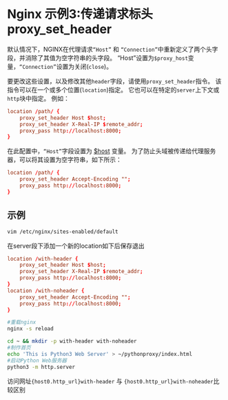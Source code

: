 # Nginx 示例3:传递请求标头proxy_set_header

默认情况下，NGINX在代理请求`“Host”` 和 `“Connection”`中重新定义了两个头字段，并消除了其值为空字符串的头字段。 “Host”设置为`$proxy_host`变量，`“Connection”`设置为关闭(`close`)。

要更改这些设置，以及修改其他`header`字段，请使用`proxy_set_header`指令。 该指令可以在一个或多个位置(`location`)指定。 它也可以在特定的`server`上下文或`http`块中指定。 例如：

```conf
location /path/ {
    proxy_set_header Host $host;
    proxy_set_header X-Real-IP $remote_addr;
    proxy_pass http://localhost:8000;
}
```

在此配置中，`“Host”`字段设置为 [$host](http://nginx.org/en/docs/http/ngx_http_core_module.html?&_ga=1.51463017.1509956953.1490042234#variables) 变量。
为了防止头域被传递给代理服务器，可以将其设置为空字符串，如下所示：

```conf
location /path/ {
    proxy_set_header Accept-Encoding "";
    proxy_pass http://localhost:8000;
}
```

## 示例

```bash
vim /etc/nginx/sites-enabled/default 
```

在server段下添加一个新的location如下后保存退出

```conf
location /with-header {
    proxy_set_header Host $host;
    proxy_set_header X-Real-IP $remote_addr;
    proxy_pass http://localhost:8000;
}
location /with-noheader {
    proxy_set_header Accept-Encoding "";
    proxy_pass http://localhost:8000;
}
```

```bash
#重载nginx
nginx -s reload
```

```bash
cd ~ && mkdir -p with-header with-noheader
#制作首页
echo 'This is Python3 Web Server' > ~/pythonproxy/index.html
#启动Python Web服务器
python3 -m http.server
```

访问网址`{host0.http_url}with-header` 与 `{host0.http_url}with-noheader`比较区别
